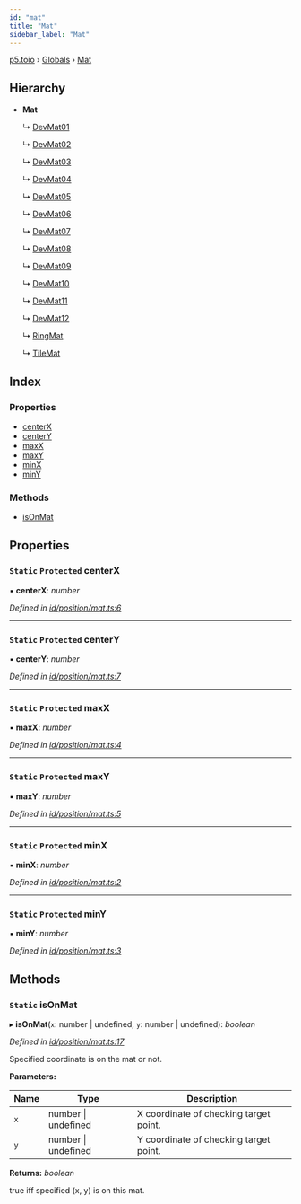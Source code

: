 ```yaml
---
id: "mat"
title: "Mat"
sidebar_label: "Mat"
---
```


[p5.toio](../index.md) › [Globals](../globals.md) › [Mat](mat.md)

## Hierarchy

* **Mat**

  ↳ [DevMat01](devmat01.md)

  ↳ [DevMat02](devmat02.md)

  ↳ [DevMat03](devmat03.md)

  ↳ [DevMat04](devmat04.md)

  ↳ [DevMat05](devmat05.md)

  ↳ [DevMat06](devmat06.md)

  ↳ [DevMat07](devmat07.md)

  ↳ [DevMat08](devmat08.md)

  ↳ [DevMat09](devmat09.md)

  ↳ [DevMat10](devmat10.md)

  ↳ [DevMat11](devmat11.md)

  ↳ [DevMat12](devmat12.md)

  ↳ [RingMat](ringmat.md)

  ↳ [TileMat](tilemat.md)

## Index

### Properties

* [centerX](mat.md#static-protected-centerx)
* [centerY](mat.md#static-protected-centery)
* [maxX](mat.md#static-protected-maxx)
* [maxY](mat.md#static-protected-maxy)
* [minX](mat.md#static-protected-minx)
* [minY](mat.md#static-protected-miny)

### Methods

* [isOnMat](mat.md#static-isonmat)

## Properties

### `Static` `Protected` centerX

▪ **centerX**: *number*

*Defined in [id/position/mat.ts:6](https://github.com/tetunori/p5.toio/blob/0ed7381/src/id/position/mat.ts#L6)*

___

### `Static` `Protected` centerY

▪ **centerY**: *number*

*Defined in [id/position/mat.ts:7](https://github.com/tetunori/p5.toio/blob/0ed7381/src/id/position/mat.ts#L7)*

___

### `Static` `Protected` maxX

▪ **maxX**: *number*

*Defined in [id/position/mat.ts:4](https://github.com/tetunori/p5.toio/blob/0ed7381/src/id/position/mat.ts#L4)*

___

### `Static` `Protected` maxY

▪ **maxY**: *number*

*Defined in [id/position/mat.ts:5](https://github.com/tetunori/p5.toio/blob/0ed7381/src/id/position/mat.ts#L5)*

___

### `Static` `Protected` minX

▪ **minX**: *number*

*Defined in [id/position/mat.ts:2](https://github.com/tetunori/p5.toio/blob/0ed7381/src/id/position/mat.ts#L2)*

___

### `Static` `Protected` minY

▪ **minY**: *number*

*Defined in [id/position/mat.ts:3](https://github.com/tetunori/p5.toio/blob/0ed7381/src/id/position/mat.ts#L3)*

## Methods

### `Static` isOnMat

▸ **isOnMat**(`x`: number | undefined, `y`: number | undefined): *boolean*

*Defined in [id/position/mat.ts:17](https://github.com/tetunori/p5.toio/blob/0ed7381/src/id/position/mat.ts#L17)*

Specified coordinate is on the mat or not.

**Parameters:**

Name | Type | Description |
------ | ------ | ------ |
`x` | number &#124; undefined | X coordinate of checking target point. |
`y` | number &#124; undefined | Y coordinate of checking target point.  |

**Returns:** *boolean*

true iff specified (x, y) is on this mat.
